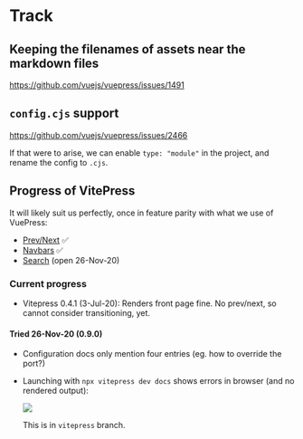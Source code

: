 # Track

## Keeping the filenames of assets near the markdown files

https://github.com/vuejs/vuepress/issues/1491



## `config.cjs` support

https://github.com/vuejs/vuepress/issues/2466

If that were to arise, we can enable `type: "module"` in the project, and rename the config to `.cjs`.


## Progress of VitePress

It will likely suit us perfectly, once in feature parity with what we use of VuePress:

- [Prev/Next](https://github.com/vuejs/vitepress/issues/43) ✅
- [Navbars](https://github.com/vuejs/vitepress/issues/36) ✅
- [Search](https://github.com/vuejs/vitepress/issues/40) (open 26-Nov-20)

### Current progress

- Vitepress 0.4.1 (3-Jul-20): Renders front page fine. No prev/next, so cannot consider transitioning, yet.

#### Tried 26-Nov-20 (0.9.0)

- Configuration docs only mention four entries (eg. how to override the port?)
- Launching with `npx vitepress dev docs` shows errors in browser (and no rendered output):

   ![](.images/vitepress-0.9.0-problems.png)

   This is in `vitepress` branch.

